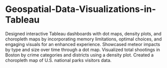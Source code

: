 # Geospatial-Data-Visualizations-in-Tableau
Designed interactive Tableau dashboards with dot maps, density plots, and choropleth maps by incorporating memory limitations, optimal choices, and engaging visuals for an enhanced experience. Showcased meteor impacts by type and size over time through a dot map. Visualized total shootings in Boston by crime categories and districts using a density plot. Created a choropleth map of U.S. national parks visitors data.
